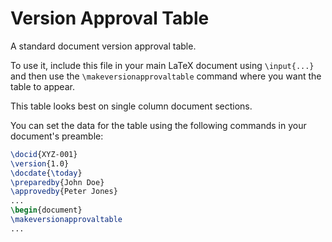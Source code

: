 # Version Approval Table

A standard document version approval table.

To use it, include this file in your main LaTeX document using `\input{...}`
and then use the `\makeversionapprovaltable` command where you want the
table to appear.
 
This table looks best on single column document sections.

You can set the data for the table using the following commands in your
document's preamble:

```latex
\docid{XYZ-001}
\version{1.0}
\docdate{\today}
\preparedby{John Doe}
\approvedby{Peter Jones}
...
\begin{document}
\makeversionapprovaltable
...
```